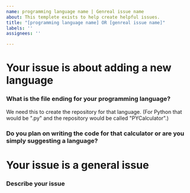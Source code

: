 ```yaml
---
name: programming language name | Genreal issue name
about: This templete exists to help create helpful issues.
title: "[programming language name] OR [genreal issue name]"
labels: ''
assignees: ''

---
```


# Your issue is about adding a new language

### **What is the file ending for your programming language?**

We need this to create the repository for that language. (For Python that would be ".py" and the repository would be called "PYCalculator".)

### **Do you plan on writing the code for that calculator or are you simply suggesting a language?**

# Your issue is a general issue

### **Describe your issue**
